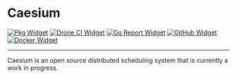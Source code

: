 # Caesium

[![Pkg Widget]][Pkg]
[![Drone CI Widget]][Drone CI]
[![Go Report Widget]][Go Report]
[![GitHub Widget]][GitHub]
[![Docker Widget]][Docker]

----

Caesium is an open source distributed scheduling system that is currently a work in progress.

[Pkg]: https://pkg.go.dev/github.com/caesium-cloud/caesium
[Pkg Widget]: https://pkg.go.dev/badge/github.com/caesium-cloud/caesium.svg
[Drone CI]: https://cloud.drone.io/caesium-cloud/caesium
[Drone CI Widget]: https://cloud.drone.io/api/badges/caesium-cloud/caesium/status.svg
[Go Report]: https://goreportcard.com/report/github.com/caesium-cloud/caesium
[Go Report Widget]: https://goreportcard.com/badge/github.com/caesium-cloud/caesium
[GitHub]: https://github.com/caesium-cloud/caesium/releases
[GitHub Widget]: https://img.shields.io/github/release/caesium-cloud/caesium.svg
[Docker]: https://hub.docker.com/r/caesiumcloud/caesium/
[Docker Widget]: https://img.shields.io/docker/pulls/caesiumcloud/caesium?style=plastic